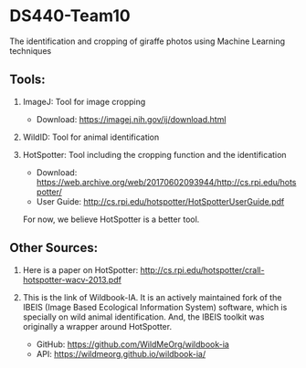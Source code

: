 # DS440-Team10
The identification and cropping of giraffe photos using Machine Learning techniques


## Tools:
1. ImageJ: Tool for image cropping
   - Download: https://imagej.nih.gov/ij/download.html

2. WildID: Tool for animal identification

3. HotSpotter: Tool including the cropping function and the identification
   - Download: https://web.archive.org/web/20170602093944/http://cs.rpi.edu/hotspotter/
   - User Guide: http://cs.rpi.edu/hotspotter/HotSpotterUserGuide.pdf

   For now, we believe HotSpotter is a better tool.


## Other Sources:
1. Here is a paper on HotSpotter: 
   http://cs.rpi.edu/hotspotter/crall-hotspotter-wacv-2013.pdf

2. This is the link of Wildbook-IA.
   It is an actively maintained fork of the IBEIS (Image Based Ecological Information System) software, which is specially on wild animal identification.
   And, the IBEIS toolkit was originally a wrapper around HotSpotter.
   - GitHub: https://github.com/WildMeOrg/wildbook-ia
   - API: https://wildmeorg.github.io/wildbook-ia/
